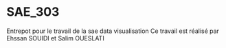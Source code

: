 # SAE_303
Entrepot pour le travail de la sae data visualisation
Ce travail est réalisé par Ehssan SOUIDI et Salim OUESLATI
